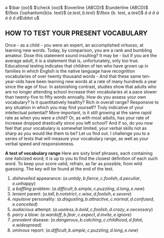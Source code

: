ə
$\bar {oo}$
$\check {oo}$
$\overline {ABCD}$
$\underline {ABCD}$
$\fbox {\vphantom{b}a. test}$
$\left(a. test, b. test\right)$
$\fbox {b. test, a.test}$
$\bar a$
$\acute a$
$\check a$
$\acute a$
$\grave a$
$\hat a$
$\tilde a$
$\dot a$$\ddot u$

[//]: # "p 11"

## HOW TO TEST YOUR PRESENT VOCABULARY
Once - as a child - you were an expert, an accomplished  virtuoso, at learning new words.
    Today, by comparison, you are a rank and bumbling amateur.
    Dose this statement sound insulting?
    It may be - but if you are the average adult, it is a statement that is, unfortunately, only too true.
    Educational testing indicates that children of ten who have grown up in families in which English is the native language have recognition vocabularies of over twenty thousand words -
    And that these same ten-year-olds have been learning new words at a rate of many hundreds a year since the age of four.
    In astonishing contrast, studies show that adults who are no longer attending school increase their vocabularies at a pace slower than twenty-five to fifty words annually.
    How do you assess your own vocabulary?
    Is it quantitatively healthy?
    Rich in overall range?
    Responsive to any situation in which you may find yourself?
    Truly indicative of your intellectual potential?
    More important, is it still growing at the same rapid rate as when you were a child?
    Or, as with most adults, has your rate of increase dropped drastically since you left school? And if so, do you now feel that your vocabulary is somewhat limited, your verbal skills not as sharp as you would like them to be?
    Let us find out.
    I challenge you to a series of tests that will measure your vocabulary range, as well as your verbal speed and responsiveness.

[//]: # "p 12"

**A test of vocabulary range**
Here are sixty brief phrases, each containing one italicized word; it is up to you to find the closest definition of each such word. To keep your score valid, refrain, as far as possible, from wild guessing. The key will be found at the end of the test.

[//]:# "multiple choice@p12"

1. *dishevelled* appearance: $\left( a. untidy, b. fierce, c. foolish, d. peculiar, e. unhappy \right)$
2. a *baffling* problem: $\left( a. difficult, b. simple, c. puzzling, d. long, e. new \right)$
3. *lenient* parent: $\left( a. tall, b. not strict, c. wise, d. foolsih, e. severe \right)$
4. *repulsive* personality: $\left( a. disgusting, b. attractive, c. normal, d. confused, e. conceited \right)$
5. *audacious* attempt: $\left( a. useless, b. bold, c. foolish, d. crazy, e. necessary \right)$
6. *parry* a blow: $\left( a. ward off, b. fear, c. expect, d. invite, e. ignore \right)$
7. *prevalent* disease: $\left( a. dangerous, b. catching, c. childhood, d. fatal, e. widespread \right)$
8. *ominous* report: $\left( a. difficult, b. simple, c. puzzling, d. long, e. new \right)$


<!--stackedit_data:
eyJoaXN0b3J5IjpbLTUyODMxMTk0NSwtMjA2NDU5NTA5NiwtMT
c5ODM5MzMyOCwtNzYwMTc3OTEsLTE2MTA3OTI1MjksLTE1Njk1
MjMyNDAsNDgxNDkxNzYxLC0yMjY4NjUyNCwtMTAwOTY0NDM2OS
wtMjYyMDYwNjgwLC0xODQxNTA4MjFdfQ==
-->